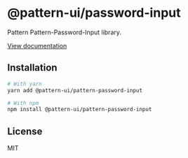 # @pattern-ui/password-input

Pattern Pattern-Password-Input library.

[View documentation](https://pattern.icu/)

## Installation

```sh
# With yarn
yarn add @pattern-ui/pattern-password-input

# With npm
npm install @pattern-ui/pattern-password-input
```

## License

MIT
